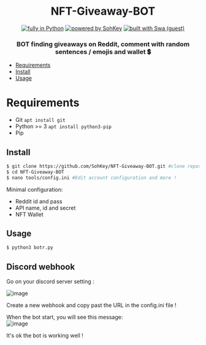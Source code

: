 <h1 align=center>NFT-Giveaway-BOT</h1>
<p align=center>
  <a href="https://www.python.org/"> <img src="https://img.shields.io/badge/Made%20with-python-%23f7df1e?style=for-the-badge" alt="fully in Python"/></a>
  <a href="https://github.com/SohKey"><img src="https://img.shields.io/badge/Powered%20By-SOHKEY%20-blueviolet?style=for-the-badge" alt="powered by SohKey"/></a>
  <a href="https://github.com/Yin-Yarr"><img src="https://img.shields.io/badge/Built%20With-Swa-red?style=for-the-badge" alt="built with Swa (guest)"/></a>
</p>
<h3 align=center>BOT finding giveaways on Reddit, comment with random sentences / emojis and wallet 💲</h3>

- [Requirements](#requirements)
- [Install](#install)
- [Usage](#usage)

# Requirements

- Git   ```apt install git```
- Python >= 3   ```apt install python3-pip```
- Pip

## Install

```bash
$ git clone https://github.com/SohKey/NFT-Giveaway-BOT.git #clone repository
$ cd NFT-Giveaway-BOT
$ nano tools/config.ini #Edit account configuration and more !
```
Minimal configuration:
- Reddit id and pass 
- API name, id and secret 
- NFT Wallet

## Usage

```bash
$ python3 botr.py
```

## Discord webhook

Go on your discord server setting :

![image](https://user-images.githubusercontent.com/45180021/171706282-99f7c1a6-3235-425b-bee3-0cf6ffce1f9f.png)

Create a new webhook and copy past the URL in the config.ini file !

When the bot start, you will see this message:<br>
![image](https://user-images.githubusercontent.com/45180021/171707425-4d233815-5cc6-4a0b-9517-dd93eec40939.png)

It's ok the bot is working well !



